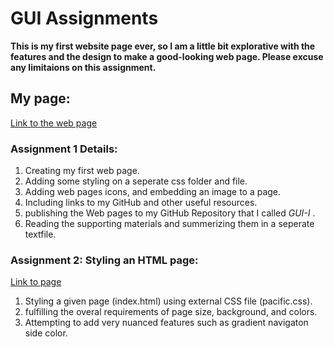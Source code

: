 # GUI Assignments

**This is my first website page ever, so I am a little bit explorative with the features and the design to make a good-looking web page. Please excuse any limitaions on this assignment.**

## My page: 
[Link to the web page](https://ayoubdarkaoui.github.io/GUI-I/)

### Assignment 1 Details: 
1. Creating my first web page. 
2. Adding some styling on a seperate css folder and file. 
3. Adding web pages icons, and embedding an image to a page. 
4. Including links to my GitHub and other useful resources. 
5. publishing the Web pages to my GitHub Repository that I 
   called *GUI-I* .  
6. Reading the supporting materials and summerizing them in a seperate textfile.

### Assignment 2: Styling an HTML page:
[Link to page](https://ayoubdarkaoui.github.io/GUI-I/Hw2/index.html)

1. Styling a given page (index.html) using external CSS file (pacific.css).
2. fulfilling the overal requirements of page size, background, and colors.
3. Attempting to add very nuanced features such as gradient navigaton side color. 
   
